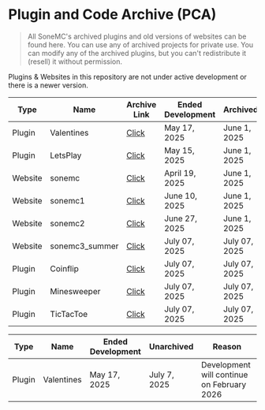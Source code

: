 # Plugin and Code Archive (PCA)

> All SoneMC's archived plugins and old versions of websites can be found here. You can use any of archived projects for private use. You can modify any of the archived plugins, but you can't redistribute it (resell) it without permission.

Plugins & Websites in this repository are not under active development or there is a newer version. 

| Type | Name | Archive Link | Ended Development | Archived |
|------|------|--------------|-------------------|----------|
| Plugin | Valentines  | [Click](#) | May 17, 2025 | June 1, 2025 |
| Plugin | LetsPlay    | [Click](#)   | May 15, 2025 | June 1, 2025 |
| Website | sonemc    | [Click](https://github.com/SoneMC/Plugin-Code-Archive/tree/main/sonemc)   | April 19, 2025 | June 1, 2025 |
| Website | sonemc1    | [Click](https://github.com/SoneMC/Plugin-Code-Archive/tree/main/sonemc1)   | June 10, 2025 | June 1, 2025 |
| Website | sonemc2    | [Click](https://github.com/SoneMC/Plugin-Code-Archive/tree/main/sonemc2)   | June 27, 2025 | June 1, 2025 |
| Website | sonemc3_summer    | [Click](https://github.com/SoneMC/Plugin-Code-Archive/tree/main/sonemc3_summer)   | July 07, 2025 | July 07, 2025 |
| Plugin | Coinflip    | [Click](https://github.com/SoneMC/Plugin-Code-Archive/tree/main/plugins/Coinflip_1.0.0)   | July 07, 2025 | July 07, 2025 |
| Plugin | Minesweeper    | [Click](https://github.com/SoneMC/Plugin-Code-Archive/tree/main/plugins/Minesweeper_1.0.0)   | July 07, 2025 | July 07, 2025 |
| Plugin | TicTacToe    | [Click](https://github.com/SoneMC/Plugin-Code-Archive/tree/main/plugins/TicTacToe_1.0.0)   | July 07, 2025 | July 07, 2025 |

| Type | Name         | Ended Development | Unarchived | Reason |
|------|--------------|--------------------|----------|---------|
| Plugin | Valentines | May 17, 2025 | July 7, 2025 | Development will continue on February 2026 |
